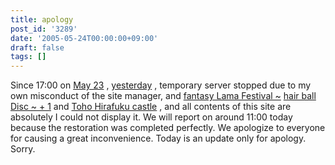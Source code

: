 ```yaml
---
title: apology
post_id: '3289'
date: '2005-05-24T00:00:00+09:00'
draft: false
tags: []
---
```


Since 17:00 on [May 23](/!/thA/) , [yesterday](/!/thA/) , temporary server stopped due to my own misconduct of the site manager, and [fantasy Lama Festival ~](http://lama.danmaq.com/lama/) [hair ball](/!/thA/) [Disc ~ + 1](http://lama.danmaq.com/lama/) and [Toho Hirafuku castle](/!/thA/) , and all contents of this site are absolutely I could not display it. We will report on around 11:00 today because the restoration was completed perfectly. We apologize to everyone for causing a great inconvenience. Today is an update only for apology. Sorry.